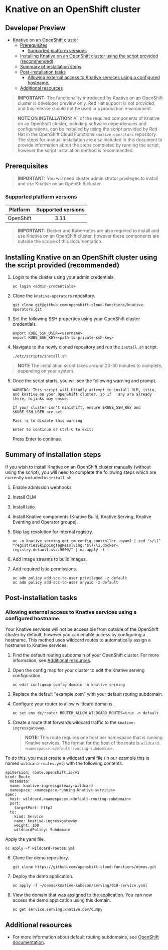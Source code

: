 # Knative on an OpenShift cluster
Developer Preview
------

<!-- TOC depthFrom:1 depthTo:6 withLinks:1 updateOnSave:1 orderedList:0 -->

- [Knative on an OpenShift cluster](#knative-on-an-openshift-cluster)
	- [Prerequisites](#prerequisites)
		- [Supported platform versions](#supported-platform-versions)
	- [Installing Knative on an OpenShift cluster using the script provided (recommended)](#installing-knative-on-an-openshift-cluster-using-the-script-provided-recommended)
	- [Summary of installation steps](#summary-of-installation-steps)
	- [Post-installation tasks](#post-installation-tasks)
		- [Allowing external access to Knative services using a configured hostname.](#allowing-external-access-to-knative-services-using-a-configured-hostname)
	- [Additional resources](#additional-resources)

<!-- /TOC -->

> **IMPORTANT:** The functionality introduced by Knative on an OpenShift cluster is developer preview only. Red Hat support is not provided, and this release should not be used in a production environment.

> **NOTE ON INSTALLATION:** All of the required components of Knative on an OpenShift cluster, including software dependencies and configurations, can be installed by using the script provided by Red Hat in the OpenShift Cloud Functions `knative-operators` repository. The steps for manual installation are also included in this document to provide information about the steps completed by running the script, however the script installation method is recommended.

## Prerequisites

> **IMPORTANT:** You will need cluster administrator privileges to install and use Knative on an OpenShift cluster.

### Supported platform versions

| Platform        | Supported versions           |
| ------------- |:-------------:|
| OpenShift      | 3.11		|

> **IMPORTANT:** Docker and Kubernetes are also required to install and use Knative on an OpenShift cluster, however these components are outside the scope of this documentation.

## Installing Knative on an OpenShift cluster using the script provided (recommended)

1. Login to the cluster using your admin credentials.

   `oc login <admin-credentials>`
   
2. Clone the `knative-operators` repository.

   `git clone git@github.com:openshift-cloud-functions/knative-operators.git`  

3. Set the following SSH properties using your OpenShift cluster credentials.

   `export KUBE_SSH_USER=<username>`   
   `export KUBE_SSH_KEY=<path-to-private-ssh-key>`   

4. Navigate to the newly cloned repository and run the `install.sh` script.

   `./etc/scripts/install.sh`  

>**NOTE** The installation script takes around 20-30 minutes to complete, depending on your system.

5. Once the script starts, you will see the following warning and prompt.

   `WARNING: This script will blindly attempt to install OLM, istio, and knative on your OpenShift cluster, so if   any are already there, hijinks may ensue.`

   `If your cluster isn't minishift, ensure $KUBE_SSH_KEY and $KUBE_SSH_USER are set`   

   `Pass -q to disable this warning`   

   `Enter to continue or Ctrl-C to exit:`   

   Press Enter to continue.
   
## Summary of installation steps

If you wish to install Knative on an OpenShift cluster manually (without using the script), you will need to complete the following steps which are currently included in `install.sh`.

1. Enable admission webhooks
2. Install OLM
3. Install Istio
4. Install Knative components (Knative Build, Knative Serving, Knative Eventing and Operator groups).
5. Skip tag resolution for internal registry.

   `oc -n knative-serving get cm config-controller -oyaml | sed "s/\(^ *registriesSkippingTagResolving.*$\)/\1,docker-registry.default.svc:5000/" | oc apply -f -`   
   
6. Add image streams to build images.
7. Add required Istio permissions.

   `oc adm policy add-scc-to-user privileged -z default`   
   `oc adm policy add-scc-to-user anyuid -z default`   

## Post-installation tasks

### Allowing external access to Knative services using a configured hostname.

Your Knative services will not be accessible from outside of the OpenShift cluster by default, however you can enable access by configuring a hostname. This method uses wildcard routes to automatically assign a hostname to Knative services.

1. Find the default routing subdomain of your OpenShift cluster. For more information, see [Additional resources](#additional-resources).
2. Open the config map for your cluster to edit the Knative serving configuration.

   `oc edit configmap config-domain -n knative-serving`   

3. Replace the default "example.com" with your default routing subdomain.
4. Configure your router to allow wildcard domains.

   `oc set env dc/router ROUTER_ALLOW_WILDCARD_ROUTES=true -n default`   

5. Create a route that forwards wildcard traffic to the `knative-ingressgateway`.
   > **NOTE:** This route requires one host per namespace that is running Knative services. The format for the host of the route is `wildcard.<namespace>.<default-routing-subdomain>`.

  To do this, you must create a wildcard yaml file (in our example this is named `wildcard-routes.yml`) with the following contents.

    apiVersion: route.openshift.io/v1
    kind: Route
      metadata:
      name: knative-ingressgateway-wildcard
      namespace: <namespace-running-knative-services>
    spec:
      host: wildcard.<namespace>.<default-routing-subdomain>
      port:
        targetPort: http2
      to:
        kind: Service
        name: knative-ingressgateway
        weight: 100
        wildcardPolicy: Subdomain   

  Apply the yaml file.

   `oc apply -f wildcard-routes.yml`   

6. Clone the demo repository.

   `git clone https://github.com/openshift-cloud-functions/demos.git`

7. Deploy the demo application.

   `oc apply -f ~/demos/knative-kubecon/serving/010-service.yaml`   

8. View the domain that was assigned to the application. You can now access the demo application using this domain.

   `oc get service.serving.knative.dev/dumpy`   

## Additional resources

* For more information about default routing subdomains, see [OpenShift documentation](https://docs.openshift.com/enterprise/3.0/install_config/install/deploy_router.html#customizing-the-default-routing-subdomain).
